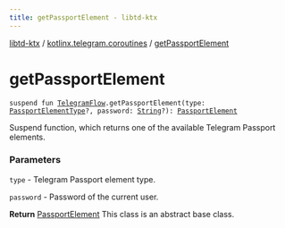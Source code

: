```yaml
---
title: getPassportElement - libtd-ktx
---
```


[libtd-ktx](../index.html) / [kotlinx.telegram.coroutines](index.html) / [getPassportElement](./get-passport-element.html)

# getPassportElement

`suspend fun `[`TelegramFlow`](../kotlinx.telegram.core/-telegram-flow/index.html)`.getPassportElement(type: `[`PassportElementType`](https://tdlibx.github.io/td/docs/org/drinkless/td/libcore/telegram/TdApi/PassportElementType.html)`?, password: `[`String`](https://kotlinlang.org/api/latest/jvm/stdlib/kotlin/-string/index.html)`?): `[`PassportElement`](https://tdlibx.github.io/td/docs/org/drinkless/td/libcore/telegram/TdApi/PassportElement.html)

Suspend function, which returns one of the available Telegram Passport elements.

### Parameters

`type` - Telegram Passport element type.

`password` - Password of the current user.

**Return**
[PassportElement](https://tdlibx.github.io/td/docs/org/drinkless/td/libcore/telegram/TdApi/PassportElement.html) This class is an abstract base class.

